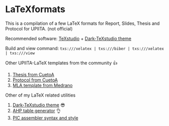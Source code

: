 # LaTeXformats
This is a compilation of a few LaTeX formats for Report, Slides, Thesis and Protocol for UPIITA. (not official)

Recommended software: [TeXstudio](https://www.texstudio.org/) + [Dark-TeXstudio theme](https://github.com/hasecilu/Dark-TeXstudio)

Build and view command: `txs:///xelatex | txs:///biber | txs:///xelatex | txs:///view`

Other UPIITA-LaTeX templates from the community :+1:

1. [Thesis from CuetoA](https://github.com/CuetoA/Plantilla-Tesis)
2. [Protocol from CuetoA](https://github.com/CuetoA/Plantilla-Protocolo-de-investigacion)
3. [MLA template from Medrano](https://www.overleaf.com/latex/templates/formato-mla-de-upiita/gzpqwbzftwyc)

Other of my LaTeX related utilities

1. [Dark-TeXstudio theme](https://github.com/hasecilu/Dark-TeXstudio) :sunglasses:
2. [AHP table generator](https://github.com/hasecilu/AHPtableGenerator) :ok_hand:
3. [PIC assembler syntax and style](https://github.com/hasecilu/PICcode2LaTeX)
